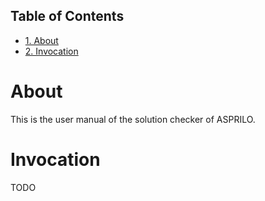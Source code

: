 <div id="table-of-contents">
<h2>Table of Contents</h2>
<div id="text-table-of-contents">
<ul>
<li><a href="#orgec0bb2e">1. About</a></li>
<li><a href="#orgcec5376">2. Invocation</a></li>
</ul>
</div>
</div>


<a id="orgec0bb2e"></a>

# About

This is the user manual of the solution checker of ASPRILO.


<a id="orgcec5376"></a>

# Invocation

TODO

